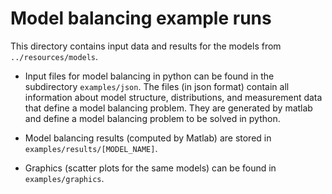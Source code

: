 # Model balancing example runs

This directory contains input data and results for the models from `../resources/models`.

* Input files for model balancing in python can be found in the subdirectory `examples/json`. The files (in json format) contain all information about model structure, distributions, and measurement data that define a model balancing problem. They are generated by matlab and define a model balancing problem to be solved in python.

* Model balancing results (computed by Matlab) are stored in `examples/results/[MODEL_NAME]`.

* Graphics (scatter plots for the same models) can be found in `examples/graphics`.
